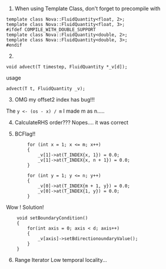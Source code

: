 1. When using Template Class, don't forget to precompile with 

```
template class Nova::FluidQuantity<float, 2>;
template class Nova::FluidQuantity<float, 3>;
#ifdef COMPILE_WITH_DOUBLE_SUPPORT
template class Nova::FluidQuantity<double, 2>;
template class Nova::FluidQuantity<double, 3>;
#endif
```

2. 

```
void advect(T timestep, FluidQuantity *_v[d]);
```

usage
```
advect(T t, FluidQuantity _v);
```

3. OMG my offset2 index has bug!!!

The `y <- (os - x) / m` I made m as n.....

4. CalculateRHS order??? Nopes.... it was correct

5. BCFlag!!

```
        for (int x = 1; x <= m; x++)
        {
            _v[1]->at(T_INDEX{x, 1}) = 0.0;
            _v[1]->at(T_INDEX{x, n + 1}) = 0.0;
        }

        for (int y = 1; y <= n; y++)
        {
            _v[0]->at(T_INDEX{m + 1, y}) = 0.0;
            _v[0]->at(T_INDEX{1, y}) = 0.0;
        }
```

Wow ! Solution!

```
    void setBoundaryCondition()
    {   
        for(int axis = 0; axis < d; axis++)
        {
            _v[axis]->setBdirectionoundaryValue();
        }
    }
```

6. Range Iterator Low temporal locality...